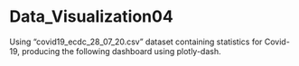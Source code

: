 # Data_Visualization04
Using “covid19_ecdc_28_07_20.csv” dataset containing statistics for Covid-19, producing the following dashboard using plotly-dash.
